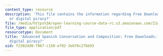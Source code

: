 ```yaml
---
content_type: resource
description: 'This file contains the information regarding Free Downloads: A right
  or digital piracy?'
file: /media/https%3A/open-learning-course-data-rc.s3.amazonaws.com/21g-711-advanced-spanish-conversation-and-composition-spring-2014/f2302dd0f867c150ef023eb76c27bb93_MIT21G_711S14_freedown.pdf
file_type: application/pdf
resourcetype: Document
title: 'Advanced Spanish Conversation and Composition: Free Downloads: A right or
  digital piracy?'
uid: f2302dd0-f867-c150-ef02-3eb76c27bb93
---
```

